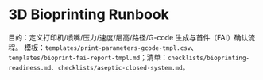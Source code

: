 # 3D Bioprinting Runbook

目的：定义打印机/喷嘴/压力/速度/层高/路径/G-code 生成与首件（FAI）确认流程。
模板：`templates/print-parameters-gcode-tmpl.csv`、`templates/bioprint-fai-report-tmpl.md`；清单：`checklists/bioprinting-readiness.md`、`checklists/aseptic-closed-system.md`。
